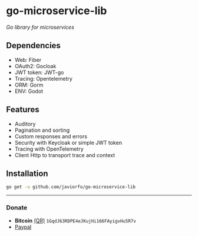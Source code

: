 # go-microservice-lib
*Go library for microservices*

## Dependencies
- Web: Fiber
- OAuth2: Gocloak
- JWT token: JWT-go
- Tracing: Opentelemetry
- ORM: Gorm
- ENV: Godot

## Features
- Auditory
- Pagination and sorting
- Custom responses and errors
- Security with Keycloak or simple JWT token
- Tracing with OpenTelemetry
- Client Http to transport trace and context

## Installation
```bash
go get -u github.com/javiorfo/go-microservice-lib
```

---

### Donate
- **Bitcoin** [(QR)](https://raw.githubusercontent.com/javiorfo/img/master/crypto/bitcoin.png)  `1GqdJ63RDPE4eJKujHi166FAyigvHu5R7v`
- [Paypal](https://www.paypal.com/donate/?hosted_button_id=FA7SGLSCT2H8G)
